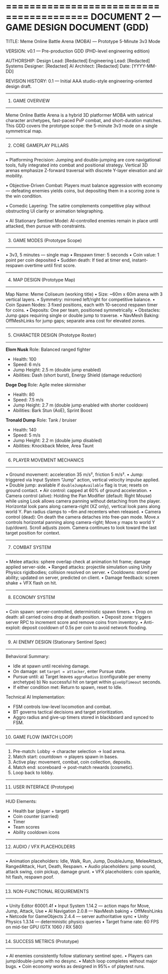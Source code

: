 ========================================
DOCUMENT 2 — GAME DESIGN DOCUMENT (GDD)
========================================

TITLE:
Meme Online Battle Arena (MOBA) — Prototype 5-Minute 3v3 Mode

VERSION:
v0.1 — Pre-production GDD (PHD-level engineering edition)

AUTHORSHIP:
Design Lead: [Redacted]
Engineering Lead: [Redacted]
Systems Designer: [Redacted]
AI Architect: [Redacted]
Date: [YYYY-MM-DD]

REVISION HISTORY:
0.1 — Initial AAA studio-style engineering-oriented design draft.

----------------------------------------
1. GAME OVERVIEW
----------------------------------------
Meme Online Battle Arena is a hybrid 3D platformer MOBA with satirical character archetypes,
fast-paced PvP combat, and short-duration matches. This GDD covers the prototype scope:
the 5-minute 3v3 mode on a single symmetrical map.

----------------------------------------
2. CORE GAMEPLAY PILLARS
----------------------------------------
• Platforming Precision:
  Jumping and double-jumping are core navigational tools, fully integrated into combat 
  and positional strategy.
  Vertical 3D arenas emphasize Z-forward traversal with discrete Y-layer elevation and air mobility.

• Objective-Driven Combat:
  Players must balance aggression with economy — defeating enemies yields coins, but 
  depositing them in a scoring zone is the win condition.

• Comedic Layering:
  The satire complements competitive play without obstructing UI clarity or animation telegraphing.

• AI Stationary Sentinel Model:
  AI-controlled enemies remain in place until attacked, then pursue with constraints.

----------------------------------------
3. GAME MODES (Prototype Scope)
----------------------------------------
• 3v3, 5 minutes — single map
• Respawn timer: 5 seconds
• Coin value: 1 point per coin deposited
• Sudden death: If tied at timer end, instant-respawn overtime until first score.

----------------------------------------
4. MAP DESIGN (Prototype Map)
----------------------------------------
Map Name: Meme Coliseum (working title)
• Size: ~60m x 60m arena with 3 vertical layers.
• Symmetry: mirrored left/right for competitive balance.
• Coin Spawn Nodes: 3 fixed positions, each with 10-second respawn timer for coins.
• Deposits: One per team, positioned symmetrically.
• Obstacles: Jump gaps requiring single or double jump to traverse.
• NavMesh Baking: OffMeshLinks for jump gaps; separate area cost for elevated zones.

----------------------------------------
5. CHARACTER DESIGN (Prototype Roster)
----------------------------------------
**Elom Nusk**
Role: Balanced ranged fighter
- Health: 100
- Speed: 6 m/s
- Jump Height: 2.5 m (double jump enabled)
- Abilities: Dash (short burst), Energy Shield (damage reduction)

**Doge Dog**
Role: Agile melee skirmisher
- Health: 80
- Speed: 7.5 m/s
- Jump Height: 2.7 m (double jump enabled with shorter cooldown)
- Abilities: Bark Stun (AoE), Sprint Boost

**Tronald Dump**
Role: Tank / bruiser
- Health: 140
- Speed: 5 m/s
- Jump Height: 2.2 m (double jump disabled)
- Abilities: Knockback Melee, Area Taunt

----------------------------------------
6. PLAYER MOVEMENT MECHANICS
----------------------------------------
• Ground movement: acceleration 35 m/s², friction 5 m/s².
• Jump: triggered via Input System “Jump” action, vertical velocity impulse applied.
• Double jump: available if `doubleJumpAvailable` flag is true; resets on ground contact.
• Air control: capped at 60% of ground acceleration.
• Camera control (alive): Holding the Pan Modifier (default: Right Mouse) while using Look allows camera panning without detaching from the player. Horizontal look pans along camera-right (XZ only), vertical look pans along world Y. Pan radius clamps to ~6m and recenters when released.
• Camera control (dead): On death the camera detaches into free-pan mode. Move.x controls horizontal panning along camera-right; Move.y maps to world Y (up/down). Scroll adjusts zoom. Camera continues to look toward the last target position for context.

----------------------------------------
7. COMBAT SYSTEM
----------------------------------------
• Melee attacks: sphere overlap check at animation hit frame; damage applied server-side.
• Ranged attacks: projectile simulation using Unity Physics rigidbodies; collision resolved on server.
• Cooldowns: stored per ability; updated on server, predicted on client.
• Damage feedback: screen shake + VFX flash on hit.

----------------------------------------
8. ECONOMY SYSTEM
----------------------------------------
• Coin spawn: server-controlled, deterministic spawn timers.
• Drop on death: all carried coins drop at death position.
• Deposit zone: triggers server RPC to increment score and remove coins from inventory.
• Anti-exploit: deposit cooldown of 0.5s per coin to avoid network flooding.

----------------------------------------
9. AI ENEMY DESIGN (Stationary Sentinel Spec)
----------------------------------------
Behavioral Summary:
- Idle at spawn until receiving damage.
- On damage: set `target = attacker`, enter Pursue state.
- Pursue until:
  a) Target leaves `aggroRadius` (configurable per enemy archetype)
  b) No successful hit on target within `giveUpTimeout` seconds.
- If either condition met: Return to spawn, reset to Idle.

Technical AI Implementation:
- FSM controls low-level locomotion and combat.
- BT governs tactical decisions and target prioritization.
- Aggro radius and give-up timers stored in blackboard and synced to FSM.

----------------------------------------
10. GAME FLOW (MATCH LOOP)
----------------------------------------
1. Pre-match: Lobby → character selection → load arena.
2. Match start: countdown → players spawn in bases.
3. Active play: movement, combat, coin collection, deposits.
4. Match end: scoreboard → post-match rewards (cosmetic).
5. Loop back to lobby.

----------------------------------------
11. USER INTERFACE (Prototype)
----------------------------------------
HUD Elements:
- Health bar (player + target)
- Coin counter (carried)
- Timer
- Team scores
- Ability cooldown icons

----------------------------------------
12. AUDIO / VFX PLACEHOLDERS
----------------------------------------
• Animation placeholders: Idle, Walk, Run, Jump, DoubleJump, MeleeAttack, RangedAttack, Hurt, Death, Respawn.
• Audio placeholders: jump sound, attack swing, coin pickup, damage grunt.
• VFX placeholders: coin sparkle, hit flash, respawn poof.

----------------------------------------
13. NON-FUNCTIONAL REQUIREMENTS
----------------------------------------
• Unity Editor 60001.4f
• Input System 1.14.2 — action maps for Move, Jump, Attack, Use
• AI Navigation 2.0.8 — NavMesh baking + OffMeshLinks
• Netcode for GameObjects 2.4.4 — server authoritative sync
• Unity Physics 1.3.14 — deterministic physics queries
• Target frame rate: 60 FPS on mid-tier GPU (GTX 1060 / RX 580)

----------------------------------------
14. SUCCESS METRICS (Prototype)
----------------------------------------
• AI enemies consistently follow stationary sentinel spec.
• Players can jump/double-jump with no desync.
• Match loop completes without major bugs.
• Coin economy works as designed in 95%+ of playtest runs.
